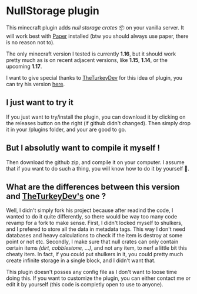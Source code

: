 # NullStorage plugin

This minecraft plugin adds *null storage crates* 📦 on your vanilla server.
It will work best with [Paper](https://github.com/PaperMC/Paper) installed (btw you should always use paper, there is no reason not to).

The only minecraft version I tested is currently **1.16**, but it should work pretty much as is on recent adjacent versions, like **1.15**, **1.14**, or the upcoming **1.17**.

I want to give special thanks to [TheTurkeyDev](https://github.com/TheTurkeyDev/) for this idea of plugin, you can try his version [here](https://github.com/TheTurkeyDev/vanilla-null).

## I just want to try it

If you just want to try/install the plugin, you can download it by clicking on the releases button on the right (if github didn't changed).
Then simply drop it in your /plugins folder, and your are good to go.

## But I absolutly want to compile it myself !

Then download the github zip, and compile it on your computer. I assume that if you want to do such a thing, you will know how to do it by yourself 🤷.

## What are the differences between this version and [TheTurkeyDev's](https://github.com/TheTurkeyDev/) one ?

Well, I didn't simply fork his project because after readind the code, I wanted to do it quite differently, so there would be way too many code revamp for a fork to make sense. First, I didn't locked myself to shulkers, and I prefered to store all the data in metadata tags. This way I don't need databases and heavy calculations to check if the item is destroy at some point or not etc. Secondly, I make sure that null crates can only contain certain items *(dirt, cobblestone, ...)*, and not any item, to nerf a little bit this cheaty item. In fact, if you could put shulkers in it, you could pretty much create infinite storage in a single block, and I didn't want that.

This plugin doesn't posses any config file as I don't want to loose time doing this. If you want to customize the plugin, you can either contact me or edit it by yourself (this code is completly open to use to anyone).